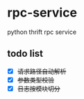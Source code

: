 # rpc-service
python thrift rpc service

## todo list
- [x] <del>请求路径自动解析</del>
- [x] <del>参数类型校验</del>
- [x] <del>日志按模块切分</del>